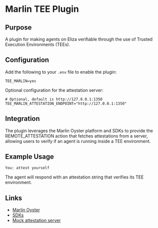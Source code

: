 # Marlin TEE Plugin

## Purpose
A plugin for making agents on Eliza verifiable through the use of Trusted Execution Environments (TEEs).

## Configuration
Add the following to your `.env` file to enable the plugin:
```
TEE_MARLIN=yes
```

Optional configuration for the attestation server:
```
# Optional, default is http://127.0.0.1:1350
TEE_MARLIN_ATTESTATION_ENDPOINT="http://127.0.0.1:1350"
```

## Integration
The plugin leverages the Marlin Oyster platform and SDKs to provide the REMOTE_ATTESTATION action that fetches attestations from a server, allowing users to verify if an agent is running inside a TEE environment.

## Example Usage
```
You: attest yourself
```
The agent will respond with an attestation string that verifies its TEE environment.

## Links
- [Marlin Oyster](https://docs.marlin.org/user-guides/oyster/)
- [SDKs](https://github.com/marlinprotocol/oyster-monorepo)
- [Mock attestation server](https://github.com/marlinprotocol/oyster-monorepo/tree/master/attestation/server-custom-mock)
